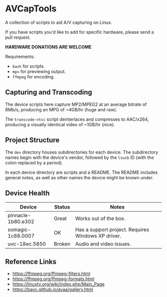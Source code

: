 # AVCapTools
A collection of scripts to aid A/V capturing on Linux.

If you have scripts you'd like to add for specific hardware, please send a pull request.

**HARDWARE DONATIONS ARE WELCOME**

Requirements:
- `bash` for scripts.
- `mpv` for previewing output.
- `ffmpeg` for encoding.

## Capturing and Transcoding
The device scripts here capture MP2/MPEG2 at an average bitrate of 8Mb/s, producing an MPG of ~4GB/hr (huge and raw).

The `transcode-ntsc` script deinterlaces and compresses to AAC/x264, producing a visually identical video of ~1GB/hr (nice).

## Project Structure
The `dev` directory houses subdirectories for each device.
The subdirectory names begin with the device's vendor, followed by the `lsusb` ID (with the colon replaced by a period).

In each device directory are scripts and a README.
The README includes general notes, as well as other names the device might be known under.

## Device Health
Device|Status|Notes
-|-|-
pinnacle-1b80.e302|Great|Works out of the box. 
somagic-1c88.0007|OK|Has a support project. Requires Windows XP driver.
uvc-18ec.5850|Broken|Audio and video issues.

## Reference Links
- https://ffmpeg.org/ffmpeg-filters.html
- https://ffmpeg.org/ffmpeg-formats.html
- https://linuxtv.org/wiki/index.php/Main_Page
- https://bavc.github.io/avaa/gallery.html
